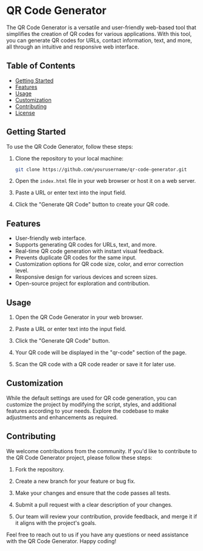 # QR Code Generator

The QR Code Generator is a versatile and user-friendly web-based tool that simplifies the creation of QR codes for various applications. With this tool, you can generate QR codes for URLs, contact information, text, and more, all through an intuitive and responsive web interface.

## Table of Contents

- [Getting Started](#getting-started)
- [Features](#features)
- [Usage](#usage)
- [Customization](#customization)
- [Contributing](#contributing)
- [License](#license)

## Getting Started

To use the QR Code Generator, follow these steps:

1. Clone the repository to your local machine:

   ```bash
   git clone https://github.com/yourusername/qr-code-generator.git
   ```

2. Open the `index.html` file in your web browser or host it on a web server.

3. Paste a URL or enter text into the input field.

4. Click the "Generate QR Code" button to create your QR code.

## Features

- User-friendly web interface.
- Supports generating QR codes for URLs, text, and more.
- Real-time QR code generation with instant visual feedback.
- Prevents duplicate QR codes for the same input.
- Customization options for QR code size, color, and error correction level.
- Responsive design for various devices and screen sizes.
- Open-source project for exploration and contribution.

## Usage

1. Open the QR Code Generator in your web browser.

2. Paste a URL or enter text into the input field.

3. Click the "Generate QR Code" button.

4. Your QR code will be displayed in the "qr-code" section of the page.

5. Scan the QR code with a QR code reader or save it for later use.

## Customization

While the default settings are used for QR code generation, you can customize the project by modifying the script, styles, and additional features according to your needs. Explore the codebase to make adjustments and enhancements as required.

## Contributing

We welcome contributions from the community. If you'd like to contribute to the QR Code Generator project, please follow these steps:

1. Fork the repository.

2. Create a new branch for your feature or bug fix.

3. Make your changes and ensure that the code passes all tests.

4. Submit a pull request with a clear description of your changes.

5. Our team will review your contribution, provide feedback, and merge it if it aligns with the project's goals.


Feel free to reach out to us if you have any questions or need assistance with the QR Code Generator. Happy coding!
